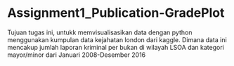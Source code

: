 # Assignment1_Publication-GradePlot

Tujuan tugas ini, untukk memvisualisasikan data dengan python menggunakan kumpulan data kejahatan london dari kaggle. Dimana data ini mencakup jumlah laporan kriminal per bukan di wilayah LSOA dan kategori mayor/minor dari Januari 2008-Desember 2016
